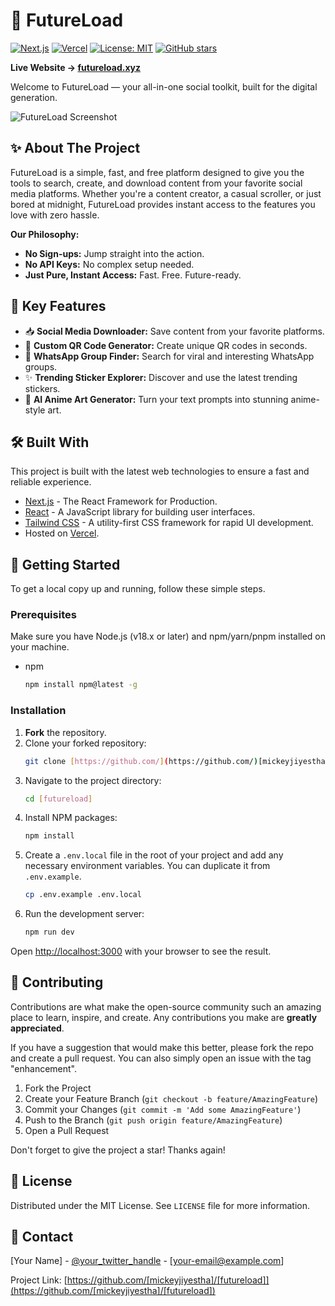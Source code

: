# 🚀 FutureLoad

[![Next.js](https://img.shields.io/badge/Next.js-000000?style=for-the-badge&logo=nextdotjs&logoColor=white)](https://nextjs.org/)
[![Vercel](https://img.shields.io/badge/Deployed%20on-Vercel-000000?style=for-the-badge&logo=vercel&logoColor=white)](https://vercel.com)
[![License: MIT](https://img.shields.io/badge/License-MIT-blue.svg?style=for-the-badge)](https://opensource.org/licenses/MIT)
[![GitHub stars](https://img.shields.io/github/stars/[mickeyjiyestha]/[futureload]?style=for-the-badge&logo=github)](https://github.com/[mickeyjiyestha]/[futureload]/stargazers)

**Live Website → [futureload.xyz](https://futureload.xyz)**

Welcome to FutureLoad — your all-in-one social toolkit, built for the digital generation.

![FutureLoad Screenshot](https://storage.googleapis.com/shesalon-hairstyle/futureload)

## ✨ About The Project

FutureLoad is a simple, fast, and free platform designed to give you the tools to search, create, and download content from your favorite social media platforms. Whether you're a content creator, a casual scroller, or just bored at midnight, FutureLoad provides instant access to the features you love with zero hassle.

**Our Philosophy:**

- **No Sign-ups:** Jump straight into the action.
- **No API Keys:** No complex setup needed.
- **Just Pure, Instant Access:** Fast. Free. Future-ready.

## 🚀 Key Features

- 📥 **Social Media Downloader:** Save content from your favorite platforms.
- 🔳 **Custom QR Code Generator:** Create unique QR codes in seconds.
- 📱 **WhatsApp Group Finder:** Search for viral and interesting WhatsApp groups.
- ✨ **Trending Sticker Explorer:** Discover and use the latest trending stickers.
- 🎨 **AI Anime Art Generator:** Turn your text prompts into stunning anime-style art.

## 🛠️ Built With

This project is built with the latest web technologies to ensure a fast and reliable experience.

- [Next.js](https://nextjs.org/) - The React Framework for Production.
- [React](https://reactjs.org/) - A JavaScript library for building user interfaces.
- [Tailwind CSS](https://tailwindcss.com/) - A utility-first CSS framework for rapid UI development.
- Hosted on [Vercel](https://vercel.com).

## 🏁 Getting Started

To get a local copy up and running, follow these simple steps.

### Prerequisites

Make sure you have Node.js (v18.x or later) and npm/yarn/pnpm installed on your machine.

- npm
  ```sh
  npm install npm@latest -g
  ```

### Installation

1.  **Fork** the repository.
2.  Clone your forked repository:
    ```sh
    git clone [https://github.com/](https://github.com/)[mickeyjiyestha]/[futureload].git
    ```
3.  Navigate to the project directory:
    ```sh
    cd [futureload]
    ```
4.  Install NPM packages:
    ```sh
    npm install
    ```
5.  Create a `.env.local` file in the root of your project and add any necessary environment variables. You can duplicate it from `.env.example`.
    ```sh
    cp .env.example .env.local
    ```
6.  Run the development server:
    ```sh
    npm run dev
    ```

Open [http://localhost:3000](http://localhost:3000) with your browser to see the result.

## 🤝 Contributing

Contributions are what make the open-source community such an amazing place to learn, inspire, and create. Any contributions you make are **greatly appreciated**.

If you have a suggestion that would make this better, please fork the repo and create a pull request. You can also simply open an issue with the tag "enhancement".

1.  Fork the Project
2.  Create your Feature Branch (`git checkout -b feature/AmazingFeature`)
3.  Commit your Changes (`git commit -m 'Add some AmazingFeature'`)
4.  Push to the Branch (`git push origin feature/AmazingFeature`)
5.  Open a Pull Request

Don't forget to give the project a star! Thanks again!

## 📄 License

Distributed under the MIT License. See `LICENSE` file for more information.

## 📧 Contact

[Your Name] - [@your_twitter_handle](https://twitter.com/your_twitter_handle) - [your-email@example.com]

Project Link: [https://github.com/[mickeyjiyestha]/[futureload]](https://github.com/[mickeyjiyestha]/[futureload])
